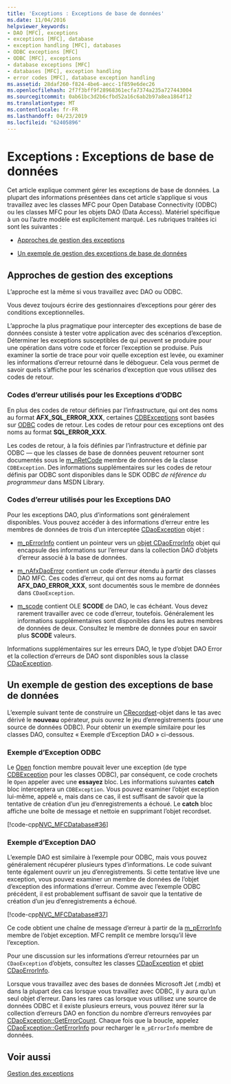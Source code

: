 ```yaml
---
title: 'Exceptions : Exceptions de base de données'
ms.date: 11/04/2016
helpviewer_keywords:
- DAO [MFC], exceptions
- exceptions [MFC], database
- exception handling [MFC], databases
- ODBC exceptions [MFC]
- ODBC [MFC], exceptions
- database exceptions [MFC]
- databases [MFC], exception handling
- error codes [MFC], database exception handling
ms.assetid: 28daf260-f824-4be6-aecc-1f859e6dec26
ms.openlocfilehash: 2f7f3bff9f28968361ecfa7374a235a727443004
ms.sourcegitcommit: 0ab61bc3d2b6cfbd52a16c6ab2b97a8ea1864f12
ms.translationtype: MT
ms.contentlocale: fr-FR
ms.lasthandoff: 04/23/2019
ms.locfileid: "62405896"
---
```

# <a name="exceptions-database-exceptions"></a>Exceptions : Exceptions de base de données

Cet article explique comment gérer les exceptions de base de données. La plupart des informations présentées dans cet article s’applique si vous travaillez avec les classes MFC pour Open Database Connectivity (ODBC) ou les classes MFC pour les objets DAO (Data Access). Matériel spécifique à un ou l’autre modèle est explicitement marqué. Les rubriques traitées ici sont les suivantes :

- [Approches de gestion des exceptions](#_core_approaches_to_exception_handling)

- [Un exemple de gestion des exceptions de base de données](#_core_a_database_exception.2d.handling_example)

##  <a name="_core_approaches_to_exception_handling"></a> Approches de gestion des exceptions

L’approche est la même si vous travaillez avec DAO ou ODBC.

Vous devez toujours écrire des gestionnaires d’exceptions pour gérer des conditions exceptionnelles.

L’approche la plus pragmatique pour intercepter des exceptions de base de données consiste à tester votre application avec des scénarios d’exception. Déterminer les exceptions susceptibles de qui peuvent se produire pour une opération dans votre code et forcer l’exception se produise. Puis examiner la sortie de trace pour voir quelle exception est levée, ou examiner les informations d’erreur retourné dans le débogueur. Cela vous permet de savoir quels s’affiche pour les scénarios d’exception que vous utilisez des codes de retour.

### <a name="error-codes-used-for-odbc-exceptions"></a>Codes d’erreur utilisés pour les Exceptions d’ODBC

En plus des codes de retour définies par l’infrastructure, qui ont des noms au format **AFX_SQL_ERROR_XXX**, certaines [CDBExceptions](../mfc/reference/cdbexception-class.md) sont basées sur [ODBC](../data/odbc/odbc-basics.md) codes de retour. Les codes de retour pour ces exceptions ont des noms au format **SQL_ERROR_XXX**.

Les codes de retour, à la fois définies par l’infrastructure et définie par ODBC — que les classes de base de données peuvent retourner sont documentés sous le [m_nRetCode](../mfc/reference/cdbexception-class.md#m_nretcode) membre de données de la classe `CDBException`. Des informations supplémentaires sur les codes de retour définis par ODBC sont disponibles dans le SDK ODBC *de référence du programmeur* dans MSDN Library.

### <a name="error-codes-used-for-dao-exceptions"></a>Codes d’erreur utilisés pour les Exceptions DAO

Pour les exceptions DAO, plus d’informations sont généralement disponibles. Vous pouvez accéder à des informations d’erreur entre les membres de données de trois d’un interceptée [CDaoException](../mfc/reference/cdaoexception-class.md) objet :

- [m_pErrorInfo](../mfc/reference/cdaoexception-class.md#m_perrorinfo) contient un pointeur vers un [objet CDaoErrorInfo](../mfc/reference/cdaoerrorinfo-structure.md) objet qui encapsule des informations sur l’erreur dans la collection DAO d’objets d’erreur associé à la base de données.

- [m_nAfxDaoError](../mfc/reference/cdaoexception-class.md#m_nafxdaoerror) contient un code d’erreur étendu à partir des classes DAO MFC. Ces codes d’erreur, qui ont des noms au format **AFX_DAO_ERROR_XXX**, sont documentés sous le membre de données dans `CDaoException`.

- [m_scode](../mfc/reference/cdaoexception-class.md#m_scode) contient OLE **SCODE** de DAO, le cas échéant. Vous devez rarement travailler avec ce code d’erreur, toutefois. Généralement les informations supplémentaires sont disponibles dans les autres membres de données de deux. Consultez le membre de données pour en savoir plus **SCODE** valeurs.

Informations supplémentaires sur les erreurs DAO, le type d’objet DAO Error et la collection d’erreurs de DAO sont disponibles sous la classe [CDaoException](../mfc/reference/cdaoexception-class.md).

##  <a name="_core_a_database_exception.2d.handling_example"></a> Un exemple de gestion des exceptions de base de données

L’exemple suivant tente de construire un [CRecordset](../mfc/reference/crecordset-class.md)-objet dans le tas avec dérivé le **nouveau** opérateur, puis ouvrez le jeu d’enregistrements (pour une source de données ODBC). Pour obtenir un exemple similaire pour les classes DAO, consultez « Exemple d’Exception DAO » ci-dessous.

### <a name="odbc-exception-example"></a>Exemple d’Exception ODBC

Le [Open](../mfc/reference/crecordset-class.md#open) fonction membre pouvait lever une exception (de type [CDBException](../mfc/reference/cdbexception-class.md) pour les classes ODBC), par conséquent, ce code crochets le `Open` appeler avec une **essayez** bloc. Les informations suivantes **catch** bloc interceptera un `CDBException`. Vous pouvez examiner l’objet exception lui-même, appelé `e`, mais dans ce cas, il est suffisant de savoir que la tentative de création d’un jeu d’enregistrements a échoué. Le **catch** bloc affiche une boîte de message et nettoie en supprimant l’objet recordset.

[!code-cpp[NVC_MFCDatabase#36](../mfc/codesnippet/cpp/exceptions-database-exceptions_1.cpp)]

### <a name="dao-exception-example"></a>Exemple d’Exception DAO

L’exemple DAO est similaire à l’exemple pour ODBC, mais vous pouvez généralement récupérer plusieurs types d’informations. Le code suivant tente également ouvrir un jeu d’enregistrements. Si cette tentative lève une exception, vous pouvez examiner un membre de données de l’objet d’exception des informations d’erreur. Comme avec l’exemple ODBC précédent, il est probablement suffisant de savoir que la tentative de création d’un jeu d’enregistrements a échoué.

[!code-cpp[NVC_MFCDatabase#37](../mfc/codesnippet/cpp/exceptions-database-exceptions_2.cpp)]

Ce code obtient une chaîne de message d’erreur à partir de la [m_pErrorInfo](../mfc/reference/cdaoexception-class.md#m_perrorinfo) membre de l’objet exception. MFC remplit ce membre lorsqu’il lève l’exception.

Pour une discussion sur les informations d’erreur retournées par un `CDaoException` d’objets, consultez les classes [CDaoException](../mfc/reference/cdaoexception-class.md) et [objet CDaoErrorInfo](../mfc/reference/cdaoerrorinfo-structure.md).

Lorsque vous travaillez avec des bases de données Microsoft Jet (.mdb) et dans la plupart des cas lorsque vous travaillez avec ODBC, il y aura qu’un seul objet d’erreur. Dans les rares cas lorsque vous utilisez une source de données ODBC et il existe plusieurs erreurs, vous pouvez itérer sur la collection d’erreurs DAO en fonction du nombre d’erreurs renvoyées par [CDaoException::GetErrorCount](../mfc/reference/cdaoexception-class.md#geterrorcount). Chaque fois que la boucle, appelez [CDaoException::GetErrorInfo](../mfc/reference/cdaoexception-class.md#geterrorinfo) pour recharger le `m_pErrorInfo` membre de données.

## <a name="see-also"></a>Voir aussi

[Gestion des exceptions](../mfc/exception-handling-in-mfc.md)
